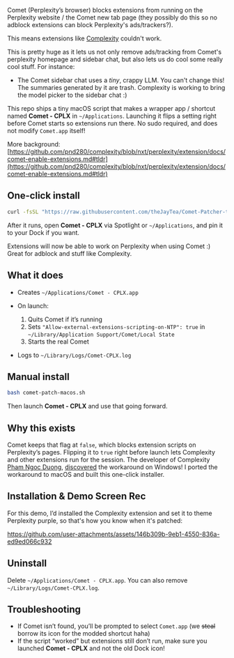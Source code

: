 Comet (Perplexity’s browser) blocks extensions from running on the Perplexity website / the Comet new tab page (they possibly do this so no adblock extensions can block Perplexity's ads/trackers?).

This means extensions like [Complexity](https://github.com/pnd280/complexity) couldn't work.

This is pretty huge as it lets us not only remove ads/tracking from Comet's perplexity homepage and sidebar chat, but also lets us do cool some really cool stuff. For instance:
- The Comet sidebar chat uses a *tiny*, crappy LLM. You can't change this! The summaries generated by it are trash. Complexity is working to bring the model picker to the sidebar chat :)

This repo ships a tiny macOS script that makes a wrapper app / shortcut named **Comet - CPLX** in `~/Applications`. Launching it flips a setting right before Comet starts so extensions run there. No sudo required, and does not modify `Comet.app` itself!

More background:
[https://github.com/pnd280/complexity/blob/nxt/perplexity/extension/docs/comet-enable-extensions.md#tldr](https://github.com/pnd280/complexity/blob/nxt/perplexity/extension/docs/comet-enable-extensions.md#tldr)

## One-click install

```bash
curl -fsSL "https://raw.githubusercontent.com/theJayTea/Comet-Patcher-to-Unblock-Perplexity-Extensions/main/comet-patch-macos.sh" | bash
```

After it runs, open **Comet - CPLX** via Spotlight or `~/Applications`, and pin it to your Dock if you want.

Extensions will now be able to work on Perplexity when using Comet :) Great for adblock and stuff like Complexity.

## What it does

* Creates `~/Applications/Comet - CPLX.app`
* On launch:

  1. Quits Comet if it’s running
  2. Sets `"Allow-external-extensions-scripting-on-NTP": true` in
     `~/Library/Application Support/Comet/Local State`
  3. Starts the real Comet
* Logs to `~/Library/Logs/Comet-CPLX.log`

## Manual install

```bash
bash comet-patch-macos.sh
```

Then launch **Comet - CPLX** and use that going forward.

## Why this exists

Comet keeps that flag at `false`, which blocks extension scripts on Perplexity’s pages. Flipping it to `true` right before launch lets Complexity and other extensions run for the session. The developer of Complexity [Pham Ngoc Duong](https://github.com/pnd280), [discovered](https://github.com/pnd280/complexity/blob/nxt/perplexity/extension/docs/comet-enable-extensions.md#tldr) the workaround on Windows! I ported the workaround to macOS and built this one-click installer.

## Installation & Demo Screen Rec

For this demo, I’d installed the Complexity extension and set it to theme Perplexity purple, so that's how you know when it's patched:

https://github.com/user-attachments/assets/146b309b-9eb1-4550-836a-ed9ed066c932

## Uninstall

Delete `~/Applications/Comet - CPLX.app`. You can also remove `~/Library/Logs/Comet-CPLX.log`.

## Troubleshooting

* If Comet isn’t found, you’ll be prompted to select `Comet.app` (we ~~steal~~ borrow its icon for the modded shortcut haha)
* If the script “worked” but extensions still don’t run, make sure you launched **Comet - CPLX** and not the old Dock icon!
